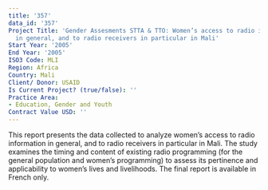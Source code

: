 ```yaml
---
title: '357'
data_id: '357'
Project Title: 'Gender Assesments STTA & TTO: Women’s access to radio information
  in general, and to radio receivers in particular in Mali'
Start Year: '2005'
End Year: '2005'
ISO3 Code: MLI
Region: Africa
Country: Mali
Client/ Donor: USAID
Is Current Project? (true/false): ''
Practice Area:
- Education, Gender and Youth
Contract Value USD: ''
---
```


This report presents the data collected to analyze women’s access to radio information in general, and to radio receivers in particular in Mali. The study examines the timing and content of existing radio programming (for the general population and women’s programming) to assess its pertinence and applicability to women’s lives and livelihoods. The final report is available in French only.